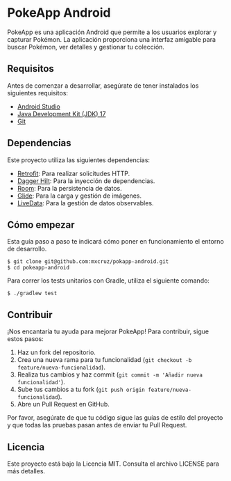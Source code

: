 # PokeApp Android

PokeApp es una aplicación Android que permite a los usuarios explorar y capturar Pokémon. La aplicación proporciona una interfaz amigable para buscar Pokémon, ver detalles y gestionar tu colección.

## Requisitos

Antes de comenzar a desarrollar, asegúrate de tener instalados los siguientes requisitos:

- [Android Studio](https://developer.android.com/studio)
- [Java Development Kit (JDK) 17](https://www.oracle.com/java/technologies/javase-jdk17-downloads.html)
- [Git](https://git-scm.com/)

## Dependencias

Este proyecto utiliza las siguientes dependencias:

- [Retrofit](https://square.github.io/retrofit/): Para realizar solicitudes HTTP.
- [Dagger Hilt](https://dagger.dev/hilt/): Para la inyección de dependencias.
- [Room](https://developer.android.com/training/data-storage/room): Para la persistencia de datos.
- [Glide](https://bumptech.github.io/glide/): Para la carga y gestión de imágenes.
- [LiveData](https://developer.android.com/topic/libraries/architecture/livedata): Para la gestión de datos observables.

## Cómo empezar

Esta guía paso a paso te indicará cómo poner en funcionamiento el entorno de desarrollo.

```
$ git clone git@github.com:mxcruz/pokapp-android.git
$ cd pokeapp-android
```

Para correr los tests unitarios con Gradle, utiliza el siguiente comando:

```
$ ./gradlew test
```

## Contribuir

¡Nos encantaría tu ayuda para mejorar PokeApp! Para contribuir, sigue estos pasos:

1. Haz un fork del repositorio.
2. Crea una nueva rama para tu funcionalidad (`git checkout -b feature/nueva-funcionalidad`).
3. Realiza tus cambios y haz commit (`git commit -m 'Añadir nueva funcionalidad'`).
4. Sube tus cambios a tu fork (`git push origin feature/nueva-funcionalidad`).
5. Abre un Pull Request en GitHub.

Por favor, asegúrate de que tu código sigue las guías de estilo del proyecto y que todas las pruebas pasan antes de enviar tu Pull Request.

## Licencia

Este proyecto está bajo la Licencia MIT. Consulta el archivo LICENSE para más detalles.
